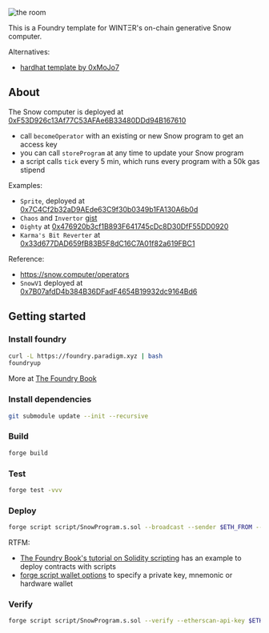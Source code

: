 ![the room](https://snow.computer/room.png)

This is a Foundry template for WINTΞR's on-chain generative Snow computer.

Alternatives:
- [hardhat template by 0xMoJo7](https://github.com/0xMoJo7/snowComputerHardhat)

## About

The Snow computer is deployed at [0xF53D926c13Af77C53AFAe6B33480DDd94B167610](https://polygonscan.com/address/0xf53d926c13af77c53afae6b33480ddd94b167610)
- call `becomeOperator` with an existing or new Snow program to get an access key
- you can call `storeProgram` at any time to update your Snow program
- a script calls `tick` every 5 min, which runs every program with a 50k gas stipend

Examples:
* `Sprite`, deployed at [0x7C4Cf2b32aD9AEde63C9f30b0349b1FA130A6b0d](https://polygonscan.com/address/0x7C4Cf2b32aD9AEde63C9f30b0349b1FA130A6b0d#code)
* `Chaos` and `Invertor` [gist](https://gist.github.com/w1nt3r-eth/eac0d0a4ae1fb8795f031ca580a40717)
* `Oighty` at [0x476920b3cf1B893F641745cDc8D30DfF55DD0920](https://polygonscan.com/address/0x476920b3cf1B893F641745cDc8D30DfF55DD0920#code)
* `Karma's Bit Reverter` at [0x33d677DAD659fB83B5F8dC16C7A01f82a619FBC1](https://polygonscan.com/address/0x33d677DAD659fB83B5F8dC16C7A01f82a619FBC1#code)

Reference:
* https://snow.computer/operators
* `SnowV1` deployed at [0x7B07afdD4b384B36DFadF4654B19932dc9164Bd6](https://polygonscan.com/address/0x7b07afdd4b384b36dfadf4654b19932dc9164bd6#code)


## Getting started

### Install foundry

```sh
curl -L https://foundry.paradigm.xyz | bash
foundryup
```

More at [The Foundry Book](https://book.getfoundry.sh/getting-started/installation)

### Install dependencies

```sh
git submodule update --init --recursive
```

### Build

```sh
forge build
```

### Test

```sh
forge test -vvv
```

### Deploy

```sh
forge script script/SnowProgram.s.sol --broadcast --sender $ETH_FROM --rpc-url $RPC_URL
```

RTFM:
- [The Foundry Book's tutorial on Solidity scripting](https://book.getfoundry.sh/tutorials/solidity-scripting#deploying-our-contract) has an example to deploy contracts with scripts
- [forge script wallet options](https://book.getfoundry.sh/reference/forge/forge-script?highlight=mnemonic#wallet-options---raw) to specify a private key, mnemonic or hardware wallet


### Verify

```sh
forge script script/SnowProgram.s.sol --verify --etherscan-api-key $ETHERSCAN_API_KEY --rpc-url $RPC_URL
```


